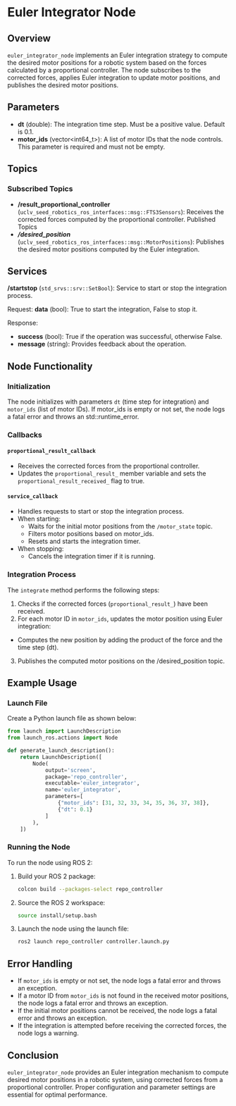 # Euler Integrator Node

## Overview

`euler_integrator_node` implements an Euler integration strategy to compute the desired motor positions for a robotic system based on the forces calculated by a proportional controller. The node subscribes to the corrected forces, applies Euler integration to update motor positions, and publishes the desired motor positions.

## Parameters

- **dt** (double): The integration time step. Must be a positive value. Default is 0.1.
- **motor_ids** (vector<int64_t>): A list of motor IDs that the node controls. This parameter is required and must not be empty.

## Topics

### Subscribed Topics
- **/result_proportional_controller** (`uclv_seed_robotics_ros_interfaces::msg::FTS3Sensors`): Receives the corrected forces computed by the proportional controller.
Published Topics
- ***/desired_position*** (`uclv_seed_robotics_ros_interfaces::msg::MotorPositions`): Publishes the desired motor positions computed by the Euler integration.

## Services

**/startstop** (`std_srvs::srv::SetBool`): Service to start or stop the integration process.

Request:
**data** (bool): True to start the integration, False to stop it.

Response:
- **success** (bool): True if the operation was successful, otherwise False.
- **message** (string): Provides feedback about the operation.
  
## Node Functionality

### Initialization
The node initializes with parameters `dt` (time step for integration) and `motor_ids` (list of motor IDs).
If motor_ids is empty or not set, the node logs a fatal error and throws an std::runtime_error.

### Callbacks

#### `proportional_result_callback`
- Receives the corrected forces from the proportional controller.
- Updates the `proportional_result_` member variable and sets the `proportional_result_received_` flag to true.
  
#### `service_callback`

- Handles requests to start or stop the integration process.
- When starting:
  - Waits for the initial motor positions from the `/motor_state` topic.
  - Filters motor positions based on motor_ids.
  - Resets and starts the integration timer.
- When stopping:
  - Cancels the integration timer if it is running.
 
### Integration Process
The `integrate` method performs the following steps:
1. Checks if the corrected forces (`proportional_result_`) have been received.
2. For each motor ID in `motor_ids`, updates the motor position using Euler integration:
  - Computes the new position by adding the product of the force and the time step (dt).
3. Publishes the computed motor positions on the /desired_position topic.


## Example Usage

### Launch File
Create a Python launch file as shown below:
```python
from launch import LaunchDescription
from launch_ros.actions import Node

def generate_launch_description():
    return LaunchDescription([
        Node(
            output='screen',
            package='repo_controller',
            executable='euler_integrator',
            name='euler_integrator',
            parameters=[
                {"motor_ids": [31, 32, 33, 34, 35, 36, 37, 38]},
                {"dt": 0.1}
            ]
        ),
    ])
```

### Running the Node
To run the node using ROS 2:

1. Build your ROS 2 package:
    ```bash
    colcon build --packages-select repo_controller
    ```

2. Source the ROS 2 workspace:
    ```bash
    source install/setup.bash
    ```

3. Launch the node using the launch file:
    ```bash
    ros2 launch repo_controller controller.launch.py
    ```


## Error Handling
- If `motor_ids` is empty or not set, the node logs a fatal error and throws an exception.
- If a motor ID from `motor_ids` is not found in the received motor positions, the node logs a fatal error and throws an exception.
- If the initial motor positions cannot be received, the node logs a fatal error and throws an exception.
- If the integration is attempted before receiving the corrected forces, the node logs a warning.

## Conclusion
`euler_integrator_node` provides an Euler integration mechanism to compute desired motor positions in a robotic system, using corrected forces from a proportional controller. Proper configuration and parameter settings are essential for optimal performance.
